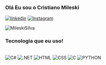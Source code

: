 ### Olá Eu sou o Cristiano Mileski 

[![linkedin](https://img.shields.io/badge/LinkedIn-0077B5?style=for-the-badge&logo=linkedin&logoColor=white)](https://www.linkedin.com/in/cristiano-mileski-382317140/)
[![Instagram](https://img.shields.io/badge/Instagram-E4405F?style=for-the-badge&logo=instagram&logoColor=white)](https://www.instagram.com/mileskicristiano/)

![MileskiSilva](https://github-readme-stats.vercel.app/api?username=MileskiSilva&show_icons=true&theme=synthwave)


### Tecnologia que eu uso!

<div style="display: incline_block"><br/>
 <img align="center" alt="C#" src="https://img.shields.io/badge/C%23-239120?style=for-the-badge&logo=c-sharp&logoColor=white" />
 <img align="center" alt=".NET" src="https://img.shields.io/badge/.NET-5C2D91?style=for-the-badge&logo=.net&logoColor=white" />
 <img align="center" alt="HTML" src="https://img.shields.io/badge/HTML-239120?style=for-the-badge&logo=html5&logoColor=white" />
 <img align="center" alt="CSS   " src="https://img.shields.io/badge/CSS-239120?&style=for-the-badge&logo=css3&logoColor=white" />
 <img align="center" alt="C" src="https://img.shields.io/badge/C-00599C?style=for-the-badge&logo=c&logoColor=white" />
 <img align="center" alt="PYTHON" src="https://img.shields.io/badge/Python-14354C?style=for-the-badge&logo=python&logoColor=white" />
 </div>


